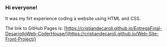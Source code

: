 ### Hi everyone! 

It was my firt experience coding a website using HTML and CSS.

The link to GitHub Pages is: 
[https://cristiandecaroli.github.io/EntregaFinal-DesarrolloWeb-CoderHouse/](https://cristiandecaroli.github.io/Web-Site-Front-Project/)
